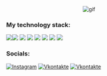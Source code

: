 

ㅤㅤㅤㅤㅤㅤㅤㅤㅤㅤㅤㅤㅤㅤㅤㅤ![gif](https://media.giphy.com/media/v1.Y2lkPTc5MGI3NjExcDBjbGhuZHY2dG13Zjg0cjl4eWVpeHRpbWVpejlmeHM0OHI4enc1byZlcD12MV9pbnRlcm5hbF9naWZfYnlfaWQmY3Q9Zw/YhqOIqAxz5qQo/giphy.gif)

### My technology stack:
<img src="https://img.shields.io/badge/Python-aqua ?style=for-the-badge&logo=python&logoColor=black"/><img src="https://img.shields.io/badge/HTML-black ?style=for-the-badge&logo=htmx&logoColor=white"/>
<img src="https://img.shields.io/badge/css-violet ?style=for-the-badge&logo=unocss&logoColor=black"/>
<img src="https://img.shields.io/badge/flask-black ?style=for-the-badge&logo=flask&logoColor=white"/>
<img src="https://img.shields.io/badge/C++-aqua ?style=for-the-badge&logo=cplusplus&logoColor=white"/>
<img src="https://img.shields.io/badge/Keras-violet ?style=for-the-badge&logo=keras&logoColor=white"/>
<img src="https://img.shields.io/badge/tensorflow-palegreen ?style=for-the-badge&logo=tensorflow&logoColor=violet"/>
<img src="https://img.shields.io/badge/pytorch-aqua ?style=for-the-badge&logo=pytorch&logoColor=black"/>



### Socials:
[![Instagram](https://img.shields.io/badge/-Instagram-090909?style=for-the-badge&logo=instagram&logoColor=B4068E)](https://www.instagram.com/iudbui)
[![Vkontakte](https://img.shields.io/badge/-Vkontakte-090909?style=for-the-badge&logo=Vk&logoColor=4F7DB3)](https://vk.com/id830325246)
[![Vkontakte](https://img.shields.io/badge/-Telegram-090909?style=for-the-badge&logo=telegram&logoColor=4F7DB3)](https://t.me/wudbuw)



